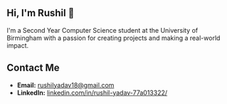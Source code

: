 ## Hi, I'm Rushil 👋

I'm a Second Year Computer Science student at the University of Birmingham with a passion for creating projects and making a real-world impact.

## Contact Me
- **Email:** rushilyadav18@gmail.com
- **LinkedIn:** [linkedin.com/in/rushil-yadav-77a013322/](https://www.linkedin.com/in/rushil-yadav-77a013322/)


<!--
**RushilYadav/RushilYadav** is a ✨ _special_ ✨ repository because its `README.md` (this file) appears on your GitHub profile.

Here are some ideas to get you started:

- 🔭 I’m currently working on ...
- 🌱 I’m currently learning ...
- 👯 I’m looking to collaborate on ...
- 🤔 I’m looking for help with ...
- 💬 Ask me about ...
- 📫 How to reach me: ...
- 😄 Pronouns: ...
- ⚡ Fun fact: ...
-->
